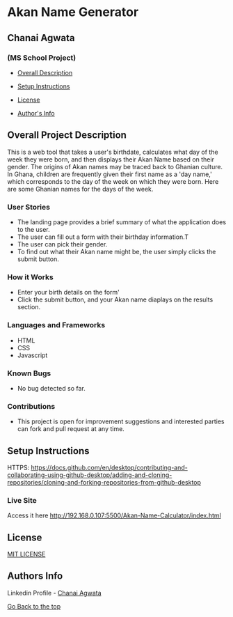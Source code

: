# Akan Name Generator
## Chanai Agwata
### (MS School Project)

* [Overall Description](https://github.com/chanaiagwata/Akan-Name-Calculator/new/main?readme=1#overall-project-description)

* [Setup Instructions](https://github.com/chanaiagwata/Akan-Name-Calculator/new/main?readme=1#setup-instructions)

* [License](https://github.com/chanaiagwata/Akan-Name-Calculator/new/main?readme=1#license)

* [Author's Info](https://github.com/chanaiagwata/Akan-Name-Calculator/new/main?readme=1#authors-info)

## Overall Project Description
<p>This is a web tool that takes a user's birthdate, calculates what day of the week they were born, and then displays their Akan Name based on their gender. The origins of Akan names may be traced back to Ghanian culture. In Ghana, children are frequently given their first name as a 'day name,' which corresponds to the day of the week on which they were born. Here are some Ghanian names for the days of the week.</p>

### User Stories
* The landing page provides a brief summary of what the application does to the user.
* The user can fill out a form with their birthday information.T
* The user can pick their gender.
* To find out what their Akan name might be, the user simply clicks the submit button.
### How it Works
* Enter your birth details on the form'
* Click the submit button, and your Akan name diaplays on the results section.
### Languages and Frameworks
* HTML
* CSS
* Javascript
### Known Bugs
* No bug detected so far. 
### Contributions
* This project is open for improvement suggestions and interested parties can fork and pull request at any time.

## Setup Instructions
HTTPS: https://docs.github.com/en/desktop/contributing-and-collaborating-using-github-desktop/adding-and-cloning-repositories/cloning-and-forking-repositories-from-github-desktop

### Live Site
Access it here http://192.168.0.107:5500/Akan-Name-Calculator/index.html


## License
[MIT LICENSE](LICENSE)


## Authors Info

Linkedin Profile - [Chanai Agwata](https://www.linkedin.com/in/chanai-agwata-90a345146/)

[Go Back to the top](#portfolio)
